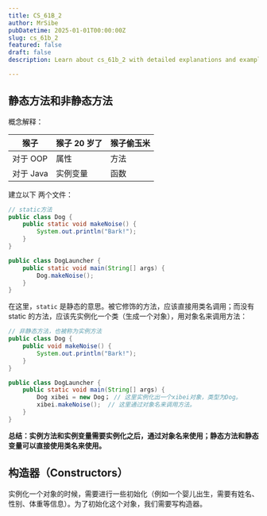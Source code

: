 ```yaml
---
title: CS_61B_2
author: MrSibe
pubDatetime: 2025-01-01T00:00:00Z
slug: cs_61b_2
featured: false
draft: false
description: Learn about cs_61b_2 with detailed explanations and examples.

---
```

## 静态方法和非静态方法

概念解释：

| 猴子      | 猴子 20 岁了 | 猴子偷玉米 |
| ------- | -------- | ----- |
| 对于 OOP  | 属性       | 方法    |
| 对于 Java | 实例变量     | 函数    |

建立以下 两个文件：

```Java
// static方法
public class Dog {
    public static void makeNoise() {
        System.out.println("Bark!");
    }
}
```

```Java
public class DogLauncher {
    public static void main(String[] args) {
        Dog.makeNoise();
    }
}
```

在这里，`static` 是静态的意思。被它修饰的方法，应该直接用类名调用；而没有 static 的方法，应该先实例化一个类（生成一个对象），用对象名来调用方法：

```Java
// 非静态方法，也被称为实例方法
public class Dog {
    public void makeNoise() {
        System.out.println("Bark!");
    }
}
```

```Java
public class DogLauncher {
    public static void main(String[] args) {
    	Dog xibei = new Dog； // 这里实例化出一个xibei对象，类型为Dog。
        xibei.makeNoise();  // 这里通过对象名来调用方法。
    }
}
```

**总结：实例方法和实例变量需要实例化之后，通过对象名来使用；静态方法和静态变量可以直接使用类名来使用。**

## 构造器（Constructors）

实例化一个对象的时候，需要进行一些初始化（例如一个婴儿出生，需要有姓名、性别、体重等信息）。为了初始化这个对象，我们需要写构造器。
